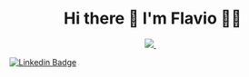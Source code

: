 <h1 align='center'>
  Hi there 👋 I'm Flavio 👨‍💻
</h1>

<p align='center'>
  
  <!--<a href="https://wa.me/5518996643974?text=Olá!%20Alexandre">
    <img src="https://img.shields.io/badge/WHATSAPP-%2325D366.svg?&style=for-the-badge&logo=whatsapp&logoColor=white" />    
  </a>&nbsp;&nbsp;-->
  <a href="https://www.linkedin.com/in/flavioapereira/">
    <img src="https://img.shields.io/badge/linkedin-%230077B5.svg?&style=for-the-badge&logo=linkedin&logoColor=white" />
  </a>&nbsp;&nbsp;

</p> 


[![Linkedin Badge](https://img.shields.io/badge/LinkedIn-0077B5?style=for-the-badge&logo=linkedin&logoColor=white=&link=https://www.linkedin.com/in/flavioapereira/)](https://www.linkedin.com/in/flavioapereira/)
  











<!--
**flavioalessandropereira/flavioalessandropereira** is a ✨ _special_ ✨ repository because its `README.md` (this file) appears on your GitHub profile.

Here are some ideas to get you started:

- 🔭 I’m currently working on ...
- 🌱 I’m currently learning ...
- 👯 I’m looking to collaborate on ...
- 🤔 I’m looking for help with ...
- 💬 Ask me about ...
- 📫 How to reach me: ...
- 😄 Pronouns: ...
- ⚡ Fun fact: ...
-->
<!--stackedit_data:
eyJoaXN0b3J5IjpbLTE0NjU2NTk0NiwzNTc2NzgwMzAsMTc4Nj
AxMDcxMiw0Njg2NTg4MSw0Njg2NTg4MSwtMTk0NDI3NTc2LDE5
NjgxNTI2NTUsLTcwODIxMjIwLDExOTQ3ODA2NzEsLTE1NjExOT
A1NzcsLTE2MzYyNzM3NTEsLTExNzIxMjU1MDUsLTQzNzkxNjU4
NSwxOTMwNjM0MzU1LC0xNDE2ODcwNjM4LDg4NzE2NzM2NCwtNT
c0Njg5ODA4LC0xODI2NTU3ODk3XX0=
-->